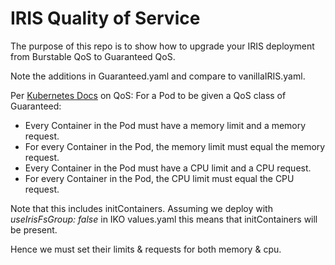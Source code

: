 # IRIS Quality of Service

The purpose of this repo is to show how to upgrade your IRIS deployment from Burstable QoS to Guaranteed QoS.

Note the additions in Guaranteed.yaml and compare to vanillaIRIS.yaml.

Per [Kubernetes Docs](https://kubernetes.io/docs/concepts/workloads/pods/pod-qos/) on QoS:
For a Pod to be given a QoS class of Guaranteed:

   * Every Container in the Pod must have a memory limit and a memory request.
   * For every Container in the Pod, the memory limit must equal the memory request.
   * Every Container in the Pod must have a CPU limit and a CPU request.
   * For every Container in the Pod, the CPU limit must equal the CPU request.

Note that this includes initContainers. Assuming we deploy with *useIrisFsGroup: false* in IKO values.yaml this means that initContainers will be present.

Hence we must set their limits & requests for both memory & cpu.

